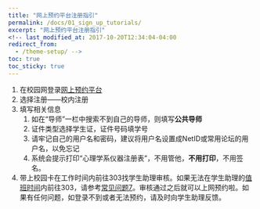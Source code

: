 ```yaml
---
title: "网上预约平台注册指引"
permalink: /docs/01_sign_up_tutorials/
excerpt: "网上预约平台注册指引"
<!-- last_modified_at: 2017-10-20T12:34:04-04:00
redirect_from:
  - /theme-setup/ -->
toc: true
toc_sticky: true
---
```



1. 在校园网登录[网上预约平台](http://222.200.170.55:8081)
2. 选择注册——校内注册
3. 填写相关信息
   1. 如在“导师”一栏中搜索不到自己的导师，则填写**公共导师**
   2. 证件类型选择学生证，证件号码填学号
   3. 请牢记自己的用户名和密码，建议将用户名设置成NetID或常用论坛的用户名，以免忘记 
   4. 系统会提示打印“心理学系仪器注册表”，不用管他，**不用打印**，不用签名。
4. 带上校园卡在工作时间内前往303找学生助理审核。如果无法在学生助理的[值班时间](https://neutrino3316.github.io/balyspusys/docs/rota/)内前往303，请参考[常见问题7](https://neutrino3316.github.io/balyspusys/QandA/07/)。审核通过之后就可以上网预约啦。如果有任何问题，如登录不到或者无法预约，请及时向学生助理反馈。